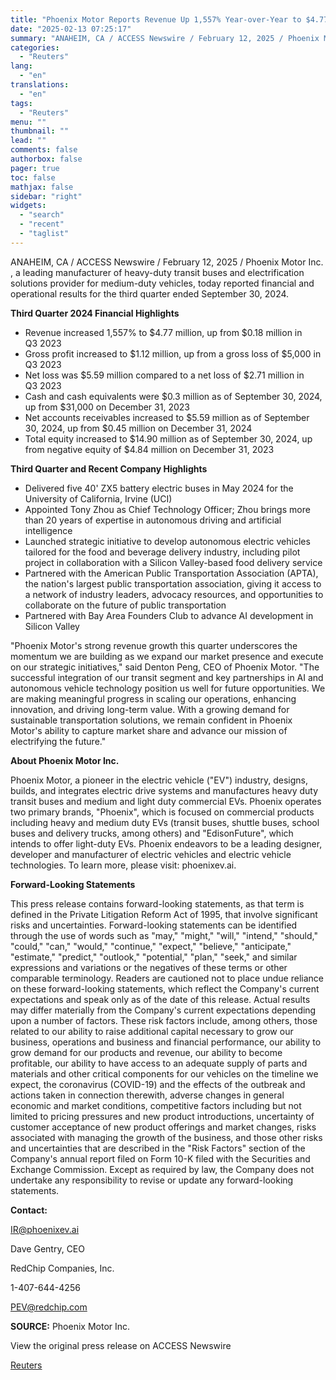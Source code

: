```yaml
---
title: "Phoenix Motor Reports Revenue Up 1,557% Year-over-Year to $4.77M for Third Quarter of 2024"
date: "2025-02-13 07:25:17"
summary: "ANAHEIM, CA / ACCESS Newswire / February 12, 2025 / Phoenix Motor Inc. , a leading manufacturer of heavy-duty transit buses and electrification solutions provider for medium-duty vehicles, today reported financial and operational results for the third quarter ended September 30, 2024.Third Quarter 2024 Financial HighlightsRevenue increased 1,557% to $4.77..."
categories:
  - "Reuters"
lang:
  - "en"
translations:
  - "en"
tags:
  - "Reuters"
menu: ""
thumbnail: ""
lead: ""
comments: false
authorbox: false
pager: true
toc: false
mathjax: false
sidebar: "right"
widgets:
  - "search"
  - "recent"
  - "taglist"
---
```


ANAHEIM, CA / ACCESS Newswire / February 12, 2025 / Phoenix Motor Inc. , a leading manufacturer of heavy-duty transit buses and electrification solutions provider for medium-duty vehicles, today reported financial and operational results for the third quarter ended September 30, 2024.

**Third Quarter 2024 Financial Highlights**

* Revenue increased 1,557% to $4.77 million, up from $0.18 million in Q3 2023
* Gross profit increased to $1.12 million, up from a gross loss of $5,000 in Q3 2023
* Net loss was $5.59 million compared to a net loss of $2.71 million in Q3 2023
* Cash and cash equivalents were $0.3 million as of September 30, 2024, up from $31,000 on December 31, 2023
* Net accounts receivables increased to $5.59 million as of September 30, 2024, up from $0.45 million on December 31, 2024
* Total equity increased to $14.90 million as of September 30, 2024, up from negative equity of $4.84 million on December 31, 2023

**Third Quarter and Recent Company Highlights**

* Delivered five 40' ZX5 battery electric buses in May 2024 for the University of California, Irvine (UCI)
* Appointed Tony Zhou as Chief Technology Officer; Zhou brings more than 20 years of expertise in autonomous driving and artificial intelligence
* Launched strategic initiative to develop autonomous electric vehicles tailored for the food and beverage delivery industry, including pilot project in collaboration with a Silicon Valley-based food delivery service
* Partnered with the American Public Transportation Association (APTA), the nation's largest public transportation association, giving it access to a network of industry leaders, advocacy resources, and opportunities to collaborate on the future of public transportation
* Partnered with Bay Area Founders Club to advance AI development in Silicon Valley

"Phoenix Motor's strong revenue growth this quarter underscores the momentum we are building as we expand our market presence and execute on our strategic initiatives," said Denton Peng, CEO of Phoenix Motor. "The successful integration of our transit segment and key partnerships in AI and autonomous vehicle technology position us well for future opportunities. We are making meaningful progress in scaling our operations, enhancing innovation, and driving long-term value. With a growing demand for sustainable transportation solutions, we remain confident in Phoenix Motor's ability to capture market share and advance our mission of electrifying the future."

**About Phoenix Motor Inc.**

Phoenix Motor, a pioneer in the electric vehicle ("EV") industry, designs, builds, and integrates electric drive systems and manufactures heavy duty transit buses and medium and light duty commercial EVs. Phoenix operates two primary brands, "Phoenix", which is focused on commercial products including heavy and medium duty EVs (transit buses, shuttle buses, school buses and delivery trucks, among others) and "EdisonFuture", which intends to offer light-duty EVs. Phoenix endeavors to be a leading designer, developer and manufacturer of electric vehicles and electric vehicle technologies. To learn more, please visit: phoenixev.ai.

**Forward-Looking Statements**

This press release contains forward-looking statements, as that term is defined in the Private Litigation Reform Act of 1995, that involve significant risks and uncertainties. Forward-looking statements can be identified through the use of words such as "may," "might," "will," "intend," "should," "could," "can," "would," "continue," "expect," "believe," "anticipate," "estimate," "predict," "outlook," "potential," "plan," "seek," and similar expressions and variations or the negatives of these terms or other comparable terminology. Readers are cautioned not to place undue reliance on these forward-looking statements, which reflect the Company's current expectations and speak only as of the date of this release. Actual results may differ materially from the Company's current expectations depending upon a number of factors. These risk factors include, among others, those related to our ability to raise additional capital necessary to grow our business, operations and business and financial performance, our ability to grow demand for our products and revenue, our ability to become profitable, our ability to have access to an adequate supply of parts and materials and other critical components for our vehicles on the timeline we expect, the coronavirus (COVID-19) and the effects of the outbreak and actions taken in connection therewith, adverse changes in general economic and market conditions, competitive factors including but not limited to pricing pressures and new product introductions, uncertainty of customer acceptance of new product offerings and market changes, risks associated with managing the growth of the business, and those other risks and uncertainties that are described in the "Risk Factors" section of the Company's annual report filed on Form 10-K filed with the Securities and Exchange Commission. Except as required by law, the Company does not undertake any responsibility to revise or update any forward-looking statements.

**Contact:**

IR@phoenixev.ai

Dave Gentry, CEO

RedChip Companies, Inc.

1-407-644-4256

PEV@redchip.com

**SOURCE:** Phoenix Motor Inc.

View the original press release on ACCESS Newswire

[Reuters](https://www.tradingview.com/news/reuters.com,2025-02-12:newsml_ACSCFCrga:0/)

